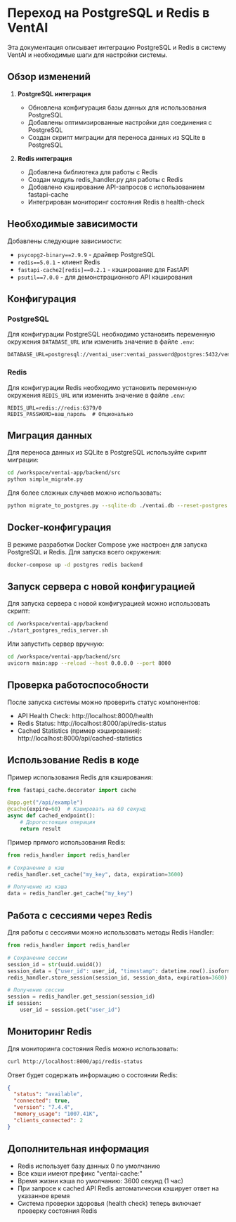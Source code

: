 # Переход на PostgreSQL и Redis в VentAI

Эта документация описывает интеграцию PostgreSQL и Redis в систему VentAI и необходимые шаги для настройки системы.

## Обзор изменений

1. **PostgreSQL интеграция**
   - Обновлена конфигурация базы данных для использования PostgreSQL
   - Добавлены оптимизированные настройки для соединения с PostgreSQL
   - Создан скрипт миграции для переноса данных из SQLite в PostgreSQL

2. **Redis интеграция**
   - Добавлена библиотека для работы с Redis
   - Создан модуль redis_handler.py для работы с Redis
   - Добавлено кэширование API-запросов с использованием fastapi-cache
   - Интегрирован мониторинг состояния Redis в health-check

## Необходимые зависимости

Добавлены следующие зависимости:
- `psycopg2-binary==2.9.9` - драйвер PostgreSQL
- `redis==5.0.1` - клиент Redis
- `fastapi-cache2[redis]==0.2.1` - кэширование для FastAPI
- `psutil==7.0.0` - для демонстрационного API кэширования

## Конфигурация

### PostgreSQL

Для конфигурации PostgreSQL необходимо установить переменную окружения `DATABASE_URL` или изменить значение в файле `.env`:

```env
DATABASE_URL=postgresql://ventai_user:ventai_password@postgres:5432/ventai_db
```

### Redis

Для конфигурации Redis необходимо установить переменную окружения `REDIS_URL` или изменить значение в файле `.env`:

```env
REDIS_URL=redis://redis:6379/0
REDIS_PASSWORD=ваш_пароль  # Опционально
```

## Миграция данных

Для переноса данных из SQLite в PostgreSQL используйте скрипт миграции:

```bash
cd /workspace/ventai-app/backend/src
python simple_migrate.py
```

Для более сложных случаев можно использовать:

```bash
python migrate_to_postgres.py --sqlite-db ./ventai.db --reset-postgres
```

## Docker-конфигурация

В режиме разработки Docker Compose уже настроен для запуска PostgreSQL и Redis. Для запуска всего окружения:

```bash
docker-compose up -d postgres redis backend
```

## Запуск сервера с новой конфигурацией

Для запуска сервера с новой конфигурацией можно использовать скрипт:

```bash
cd /workspace/ventai-app/backend
./start_postgres_redis_server.sh
```

Или запустить сервер вручную:

```bash
cd /workspace/ventai-app/backend/src
uvicorn main:app --reload --host 0.0.0.0 --port 8000
```

## Проверка работоспособности

После запуска системы можно проверить статус компонентов:

- API Health Check: http://localhost:8000/health
- Redis Status: http://localhost:8000/api/redis-status
- Cached Statistics (пример кэширования): http://localhost:8000/api/cached-statistics

## Использование Redis в коде

Пример использования Redis для кэширования:

```python
from fastapi_cache.decorator import cache

@app.get("/api/example")
@cache(expire=60)  # Кэшировать на 60 секунд
async def cached_endpoint():
    # Дорогостоящая операция
    return result
```

Пример прямого использования Redis:

```python
from redis_handler import redis_handler

# Сохранение в кэш
redis_handler.set_cache("my_key", data, expiration=3600)

# Получение из кэша
data = redis_handler.get_cache("my_key")
```

## Работа с сессиями через Redis

Для работы с сессиями можно использовать методы Redis Handler:

```python
from redis_handler import redis_handler

# Сохранение сессии
session_id = str(uuid.uuid4())
session_data = {"user_id": user_id, "timestamp": datetime.now().isoformat()}
redis_handler.store_session(session_id, session_data, expiration=3600)

# Получение сессии
session = redis_handler.get_session(session_id)
if session:
    user_id = session.get("user_id")
```

## Мониторинг Redis

Для мониторинга состояния Redis можно использовать:

```bash
curl http://localhost:8000/api/redis-status
```

Ответ будет содержать информацию о состоянии Redis:

```json
{
  "status": "available",
  "connected": true,
  "version": "7.4.4",
  "memory_usage": "1007.41K",
  "clients_connected": 2
}
```

## Дополнительная информация

- Redis использует базу данных 0 по умолчанию
- Все кэши имеют префикс "ventai-cache:"
- Время жизни кэша по умолчанию: 3600 секунд (1 час)
- При запросе к cached API Redis автоматически кэширует ответ на указанное время
- Система проверки здоровья (health check) теперь включает проверку состояния Redis
